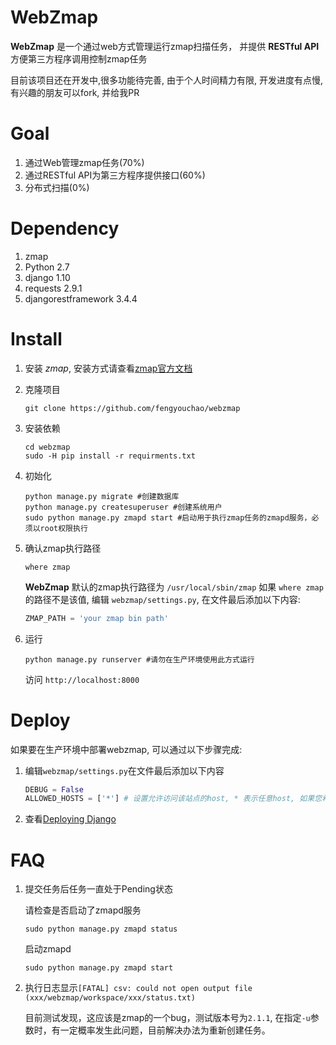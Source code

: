 # WebZmap

**WebZmap** 是一个通过web方式管理运行zmap扫描任务， 并提供 **RESTful API** 方便第三方程序调用控制zmap任务

目前该项目还在开发中,很多功能待完善, 由于个人时间精力有限, 开发进度有点慢, 有兴趣的朋友可以fork, 并给我PR

# Goal

1. 通过Web管理zmap任务(70%)
2. 通过RESTful API为第三方程序提供接口(60%)
3. 分布式扫描(0%)

# Dependency

1. zmap
2. Python 2.7
3. django 1.10
4. requests 2.9.1
5. djangorestframework 3.4.4

# Install

1. 安装 *zmap*, 安装方式请查看[zmap官方文档](https://zmap.io/download.html)

2. 克隆项目

    ```shell
    git clone https://github.com/fengyouchao/webzmap
    ```

3. 安装依赖

    ```shell
    cd webzmap
    sudo -H pip install -r requirments.txt
    ```

4. 初始化

    ```shell
    python manage.py migrate #创建数据库
    python manage.py createsuperuser #创建系统用户
    sudo python manage.py zmapd start #启动用于执行zmap任务的zmapd服务，必须以root权限执行
    ```

5. 确认zmap执行路径
    ```shell
    where zmap
    ```
    **WebZmap** 默认的zmap执行路径为 `/usr/local/sbin/zmap` 如果 `where zmap` 的路径不是该值, 编辑 `webzmap/settings.py`, 在文件最后添加以下内容:
    ```python
    ZMAP_PATH = 'your zmap bin path'
    ```

6. 运行

    ```shell
    python manage.py runserver #请勿在生产环境使用此方式运行
    ```

    访问 `http://localhost:8000`

# Deploy

如果要在生产环境中部署webzmap, 可以通过以下步骤完成:

1. 编辑`webzmap/settings.py`在文件最后添加以下内容

    ```python
    DEBUG = False
    ALLOWED_HOSTS = ['*'] # 设置允许访问该站点的host, * 表示任意host, 如果您希望只能通过域名访问,在这里设置域名
    ```

2. 查看[Deploying Django](https://docs.djangoproject.com/en/1.10/howto/deployment/)

# FAQ

1. 提交任务后任务一直处于Pending状态

    请检查是否启动了zmapd服务

    ```shell
    sudo python manage.py zmapd status
    ```

    启动zmapd
    ```shell
    sudo python manage.py zmapd start
    ```

2. 执行日志显示`[FATAL] csv: could not open output file (xxx/webzmap/workspace/xxx/status.txt)`

    目前测试发现，这应该是zmap的一个bug，测试版本号为`2.1.1`, 在指定`-u`参数时，有一定概率发生此问题，目前解决办法为重新创建任务。
